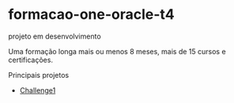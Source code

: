 # formacao-one-oracle-t4
projeto em desenvolvimento

Uma formação longa mais ou menos 8 meses, mais de 15 cursos e certificações.

Principais projetos
<a href="" ><img src="" alt=""></a>
<ul class="lista-nao-ordenada">
    <li><a href="Iniciante-em-Programacao/Challenge1-Decodificador/index.html">Challenge1</a></li>
</ul>
